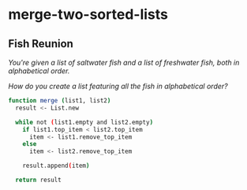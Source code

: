 # merge-two-sorted-lists

## Fish Reunion

_You're given a list of saltwater fish and a list of freshwater fish, both in alphabetical order._

_How do you create a list featuring all the fish in alphabetical order?_

```bash
function merge (list1, list2)
  result <- List.new

  while not (list1.empty and list2.empty)
    if list1.top_item < list2.top_item
      item <- list1.remove_top_item
    else
      item <- list2.remove_top_item

    result.append(item)

  return result
```
